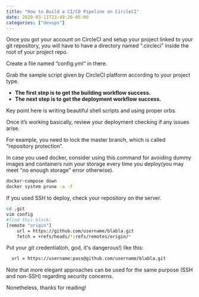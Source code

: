 ```yaml
---
title: "How to Build a CI/CD Pipeline on CircleCI"
date: 2020-03-11T23:49:20-05:00
categories: ["devops"]
---
```


Once you got your account on CircleCI and setup your project linked to your git repository, you will have to have a directory named “.circleci” inside the root of your project repo.

Create a file named “config.yml” in there.

Grab the sample script given by CircleCI platform according to your project type.

- **The first step is to get the building workflow success.**
- **The next step is to get the deployment workflow success.**

Key point here is writing beautiful shell scripts and using proper orbs.

Once it’s working basically, review your deployment checking if any issues arise.

For example, you need to lock the master branch, which is called “repository protection”.

In case you used docker, consider using this command for avoiding dummy images and containers ruin your storage every time you deploy(you may meet "no enough storage" error otherwise).

```bash
docker-compose down
docker system prune -a -f
```

If you used SSH to deploy, check your repository on the server.

```bash
cd .git
vim config
#find this block:
[remote "origin"]
	url = https://github.com/username/blabla.git
	fetch = +refs/heads/*:refs/remotes/origin/*
```

Put your git credential(oh, god, it's dangerous!) like this:

```bash
  url = https://username:pass@github.com/username/blabla.git
```

Note that more elegant approaches can be used for the same purpose (SSH and non-SSH) regarding security concerns.

Nonetheless, thanks for reading!
